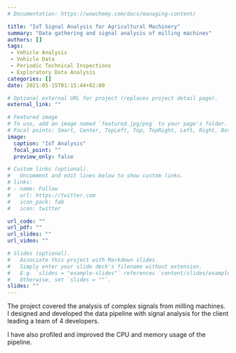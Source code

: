 ```yaml
---
# Documentation: https://wowchemy.com/docs/managing-content/

title: "IoT Signal Analysis for Agricultural Machinery"
summary: "Data gathering and signal analysis of milling machines"
authors: []
tags:
 - Vehicle Analysis
 - Vehicle Data
 - Periodic Technical Inspections
 - Exploratory Data Analysis
categories: []
date: 2021-05-15T01:15:44+02:00

# Optional external URL for project (replaces project detail page).
external_link: ""

# Featured image
# To use, add an image named `featured.jpg/png` to your page's folder.
# Focal points: Smart, Center, TopLeft, Top, TopRight, Left, Right, BottomLeft, Bottom, BottomRight.
image:
  caption: "IoT Analysis"
  focal_point: ""
  preview_only: false

# Custom links (optional).
#   Uncomment and edit lines below to show custom links.
# links:
# - name: Follow
#   url: https://twitter.com
#   icon_pack: fab
#   icon: twitter

url_code: ""
url_pdf: ""
url_slides: ""
url_video: ""

# Slides (optional).
#   Associate this project with Markdown slides.
#   Simply enter your slide deck's filename without extension.
#   E.g. `slides = "example-slides"` references `content/slides/example-slides.md`.
#   Otherwise, set `slides = ""`.
slides: ""
---
```


The project covered the analysis of complex signals from milling machines. I designed and developed the data pipeline with signal analysis for the client leading a team of 4 developers.

I have also profiled and improved the CPU and memory usage of the pipeline.
